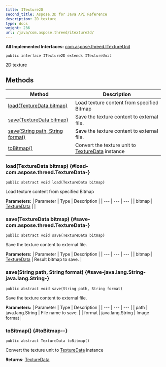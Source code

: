 ```yaml
---
title: ITexture2D
second_title: Aspose.3D for Java API Reference
description: 2D texture
type: docs
weight: 236
url: /java/com.aspose.threed/itexture2d/
---
```


**All Implemented Interfaces:**
[com.aspose.threed.ITextureUnit](../../com.aspose.threed/itextureunit)
```
public interface ITexture2D extends ITextureUnit
```

2D texture
## Methods

| Method | Description |
| --- | --- |
| [load(TextureData bitmap)](#load-com.aspose.threed.TextureData-) | Load texture content from specified Bitmap |
| [save(TextureData bitmap)](#save-com.aspose.threed.TextureData-) | Save the texture content to external file. |
| [save(String path, String format)](#save-java.lang.String-java.lang.String-) | Save the texture content to external file. |
| [toBitmap()](#toBitmap--) | Convert the texture unit to [TextureData](../../com.aspose.threed/texturedata) instance |
### load(TextureData bitmap) {#load-com.aspose.threed.TextureData-}
```
public abstract void load(TextureData bitmap)
```


Load texture content from specified Bitmap

**Parameters:**
| Parameter | Type | Description |
| --- | --- | --- |
| bitmap | [TextureData](../../com.aspose.threed/texturedata) |  |

### save(TextureData bitmap) {#save-com.aspose.threed.TextureData-}
```
public abstract void save(TextureData bitmap)
```


Save the texture content to external file.

**Parameters:**
| Parameter | Type | Description |
| --- | --- | --- |
| bitmap | [TextureData](../../com.aspose.threed/texturedata) | Result bitmap to save. |

### save(String path, String format) {#save-java.lang.String-java.lang.String-}
```
public abstract void save(String path, String format)
```


Save the texture content to external file.

**Parameters:**
| Parameter | Type | Description |
| --- | --- | --- |
| path | java.lang.String | File name to save. |
| format | java.lang.String | Image format |

### toBitmap() {#toBitmap--}
```
public abstract TextureData toBitmap()
```


Convert the texture unit to [TextureData](../../com.aspose.threed/texturedata) instance

**Returns:**
[TextureData](../../com.aspose.threed/texturedata)
